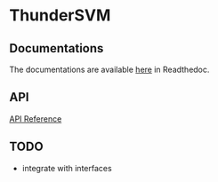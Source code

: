 # ThunderSVM
## Documentations
The documentations are available [here](https://thundersvm.readthedocs.io) in Readthedoc.

## API
[API Reference](http://zeyiwen.github.io/thundersvm/)
## TODO
- integrate with interfaces

